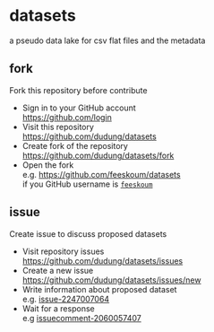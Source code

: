 # datasets
a pseudo data lake for csv flat files and the metadata


## fork
Fork this repository before contribute

+ Sign in to your GitHub account \
  https://github.com/login
+ Visit this repository \
  https://github.com/dudung/datasets
+ Create fork of the repository \
  https://github.com/dudung/datasets/fork
+ Open the fork \
  e.g. https://github.com/feeskoum/datasets \
  if you GitHub username is [`feeskoum`](https://github.com/feeskoum)


## issue
Create issue to discuss proposed datasets
+ Visit repository issues \
  https://github.com/dudung/datasets/issues
+ Create a new issue \
  https://github.com/dudung/datasets/issues/new
+ Write information about proposed dataset \
  e.g. [issue-2247007064](https://github.com/dudung/datasets/issues/1#issue-2247007064)
+ Wait for a response \
  e.g [issuecomment-2060057407](https://github.com/dudung/datasets/issues/1#issuecomment-2060057407)

